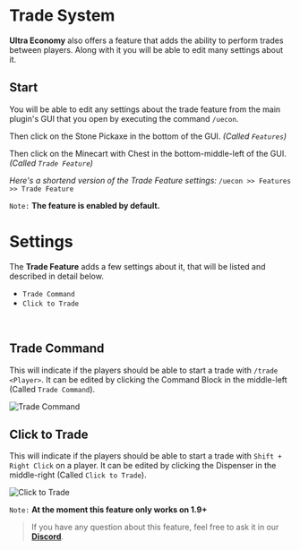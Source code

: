 # Trade System
**Ultra Economy** also offers a feature that adds the ability to perform trades between players. Along with it you will be able to edit many settings about it.
<br>

## Start
You will be able to edit any settings about the trade feature from the main plugin's GUI that you open by executing the command `/uecon`.
<br>

Then click on the Stone Pickaxe in the bottom of the GUI. *(Called `Features`)*
<br>

Then click on the Minecart with Chest in the bottom-middle-left of the GUI. *(Called `Trade Feature`)*
<br>

*Here's a shortend version of the Trade Feature settings:*
`/uecon >> Features >> Trade Feature`
<br>

`Note:` **The feature is enabled by default.**
<br>

# Settings
The **Trade Feature** adds a few settings about it, that will be listed and described in detail below.
<br>

- `Trade Command`
- `Click to Trade`
<br>

## Trade Command
This will indicate if the players should be able to start a trade with `/trade <Player>`. It can be edited by clicking the Command Block in the middle-left (Called `Trade Command`).
<br>

![Trade Command](https://i.imgur.com/DACpw4D.png)
<br>

## Click to Trade
This will indicate if the players should be able to start a trade with `Shift + Right Click` on a player. It can be edited by clicking the Dispenser in the middle-right (Called `Click to Trade`).
<br>

![Click to Trade](https://i.imgur.com/Xf05iCv.png)
<br>

`Note:` **At the moment this feature only works on 1.9+**
<br>

> If you have any question about this feature, feel free to ask it in our **[Discord](https://discord.gg/3JuHDm8)**.